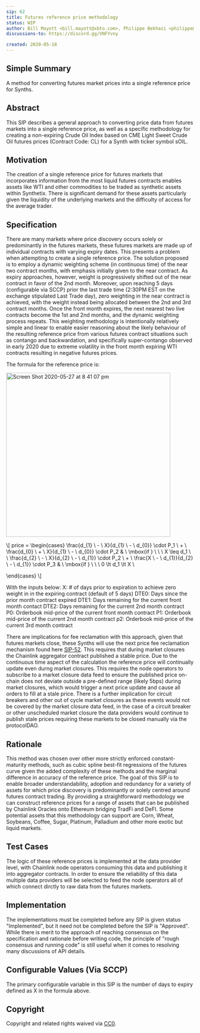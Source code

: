 ```yaml
---
sip: 62
title: Futures reference price methodology
status: WIP
author: Bill Mayott <bill.mayott@xbto.com>, Philippe Bekhazi <philippe@xbto.com>, Walton Comer <walton@xbto.com>, Kain Warwick (@kaiynne)
discussions-to: https://discord.gg/VNFYvny

created: 2020-05-18
---
```


## Simple Summary
A method for converting futures market prices into a single reference price for Synths.

## Abstract
This SIP describes a general approach to converting price data from futures markets into a single reference price, as well as a specific methodology for creating a non-expiring Crude Oil Index based on CME Light Sweet Crude Oil futures prices (Contract Code: CL) for a Synth with ticker symbol sOIL.

## Motivation
The creation of a single reference price for futures markets that incorporates information from the most liquid futures contracts enables assets like WTI and other commodities to be traded as synthetic assets within Synthetix. There is significant demand for these assets particularly given the liquidity of the underlying markets and the difficulty of access for the average trader. 
 
## Specification
There are many markets where price discovery occurs solely or predominantly in the futures markets, these futures markets are made up of individual contracts with varying expiry dates. This presents a problem when attempting to create a single reference price. The solution proposed is to employ a dynamic weighting scheme (in continuous time) of the near two contract months, with emphasis initially given to the near contract.  As expiry approaches, however, weight is progressively shifted out of the near contract in favor of the 2nd month.  Moreover, upon reaching 5 days (configurable via SCCP) prior the last trade time (2:30PM EST on the exchange stipulated Last Trade day), zero weighting in the near contract is achieved, with the weight instead being allocated between the 2nd and 3rd contract months.  Once the front month expires, the next nearest two live contracts become the 1st and 2nd months, and the dynamic weighting process repeats. This weighting methodology is intentionally relatively simple and linear to enable easier reasoning about the likely behaviour of the resulting reference price from various futures contract situations such as contango and backwardation, and specifically super-contango observed in early 2020 due to extreme volatility in the front month expiring WTI contracts resulting in negative futures prices.

The formula for the reference price is:

<img width="441" alt="Screen Shot 2020-05-27 at 8 41 07 pm" src="https://user-images.githubusercontent.com/1691389/83010063-097ee280-a05b-11ea-9a84-714e0deefa5b.png">

\\[ 
price = \begin{cases}
\frac{d_{1} \ - \ X}{d_{1} \ - \ d_{0}} \cdot P_1 \ + \ \frac{d_{0} \ + \ X}{d_{1} \ - \ d_{0}} \cdot P_2 &   \ \mbox{if } \ \ \  X \leq d_1 \\
\\
\frac{d_{2} \ - \ X}{d_{2} \ - \ d_{1}} \cdot P_2 \ + \ \frac{X \ - \ d_{1}}{d_{2} \ - \ d_{1}} \cdot P_3 & \ \mbox{if } \ \ \ 0 \lt d_1 \lt X \\

\end{cases}
\\]

With the inputs below:
X: # of days prior to expiration to achieve zero weight in in the expiring contract (default of 5 days)
DTE0: Days since the prior month contract expired
DTE1: Days remaining for the current front month contact
DTE2: Days remaining for the current 2nd month contract
P0: Orderbook mid-price of the current front month contract
P1: Orderbook mid-price of the current 2nd month contract
p2: Orderbook mid-price of the current 3rd month contract

There are implications for fee reclamation with this approach, given that futures markets close, these Synths will use the next price fee reclamation mechanism found here [SIP-52](https://sips.synthetix.io/sips/sip-52). This requires that during market closures the Chainlink aggregator contract published a stable price. Due to the continuous time aspect of the calculation the reference price will continually update even durng market closures. This requires the node operators to subscribe to a market closure data feed to ensure the published price on-chain does not deviate outside a pre-defined range (likely 5bps) during market closures, which would trigger a next price update and cause all orders to fill at a stale price. There is a further implication for circuit breakers and other out of cycle market closures as these events would not be covered by the market closure data feed, in the case of a circuit breaker or other unscheduled market closure the data providers would continue to publish stale prices requiring these markets to be closed manually via the protocolDAO.

## Rationale
This method was chosen over other more strictly enforced constant-maturity methods, such as cubic spline best-fit regressions of the futures curve given the added complexity of these methods and the marginal difference in accuracy of the reference price. The goal of this SIP is to enable broader understandability, adoption and redundancy for a variety of assets for which price discovery is predominantly or solely centred around futures contract trading. By providing a straightforward methodology we can construct reference prices for a range of assets that can be published by Chainlink Oracles onto Ethereum bridging TradFi and DeFI. Some potential assets that this methodology can support are Corn, Wheat, Soybeans, Coffee, Sugar, Platinum, Palladium and other more exotic but liquid markets.

## Test Cases
The logic of these reference prices is implemented at the data provider level, with Chainlink node operators consuming this data and publishing it into aggregator contracts. In order to ensure the reliability of this data multiple data providers will be selected to feed the node operators all of which connect dirctly to raw data from the futures markets.

## Implementation
The implementations must be completed before any SIP is given status "Implemented", but it need not be completed before the SIP is "Approved". While there is merit to the approach of reaching consensus on the specification and rationale before writing code, the principle of "rough consensus and running code" is still useful when it comes to resolving many discussions of API details.

## Configurable Values (Via SCCP)
The primary configurable variable in this SIP is the number of days to expiry defined as X in the formula above.

## Copyright
Copyright and related rights waived via [CC0](https://creativecommons.org/publicdomain/zero/1.0/).
